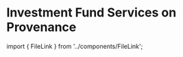 # Investment Fund Services on Provenance

import { FileLink } from '../components/FileLink';

<FileLink
  text="Investment Fund Services on Provenance.pdf"
  url="/whitepapers/Investment%20Fund%20Services%20on%20Provenance.pdf"
/>
